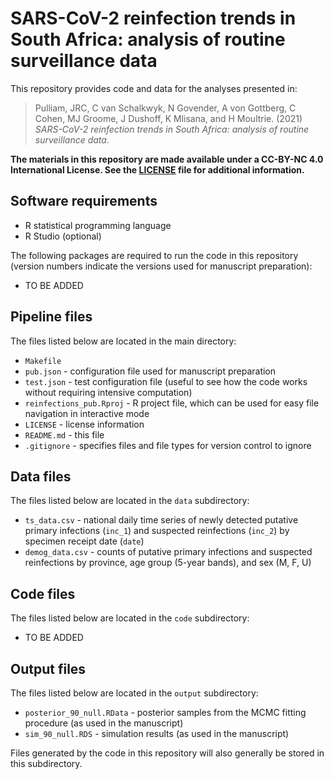 # SARS-CoV-2 reinfection trends in South Africa: analysis of routine surveillance data 

This repository provides code and data for the analyses presented in:

> Pulliam, JRC, C van Schalkwyk, N Govender, A von Gottberg, C Cohen, MJ Groome, J Dushoff, K Mlisana, and H Moultrie. (2021) _SARS-CoV-2 reinfection trends in South Africa: analysis of routine surveillance data_. 

**The materials in this repository are made available under a CC-BY-NC 4.0 International License. See the [LICENSE](./LICENSE) file for additional information.**

## Software requirements

- R statistical programming language
- R Studio (optional)

The following packages are required to run the code in this repository (version numbers indicate the versions used for manuscript preparation):

- TO BE ADDED

## Pipeline files

The files listed below are located in the main directory:

- `Makefile`
- `pub.json` - configuration file used for manuscript preparation
- `test.json` - test configuration file (useful to see how the code works without requiring intensive computation)
- `reinfections_pub.Rproj` - R project file, which can be used for easy file navigation in interactive mode
- `LICENSE` - license information
- `README.md` - this file
- `.gitignore` - specifies files and file types for version control to ignore

## Data files

The files listed below are located in the `data` subdirectory:

- `ts_data.csv` - national daily time series of newly detected putative primary infections (`inc_1`) and suspected reinfections (`inc_2`) by specimen receipt date (`date`)
- `demog_data.csv` - counts of putative primary infections and suspected reinfections by province, age group (5-year bands), and sex (M, F, U)

## Code files

The files listed below are located in the `code` subdirectory:

- TO BE ADDED

## Output files

The files listed below are located in the `output` subdirectory:

- `posterior_90_null.RData` - posterior samples from the MCMC fitting procedure (as used in the manuscript)
- `sim_90_null.RDS` - simulation results (as used in the manuscript)

Files generated by the code in this repository will also generally be stored in this subdirectory.
